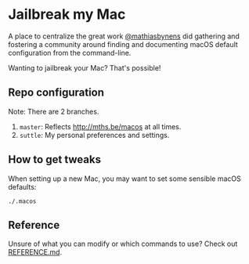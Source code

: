 # Jailbreak my Mac

A place to centralize the great work [@mathiasbynens](http://mths.be/macos) did gathering and fostering a community around finding and documenting macOS default configuration from the command-line.

Wanting to jailbreak your Mac? That's possible!


## Repo configuration
Note: There are 2 branches.

1. `master`: Reflects http://mths.be/macos at all times. 
2. `suttle`: My personal preferences and settings.


## How to get tweaks

When setting up a new Mac, you may want to set some sensible macOS defaults:

`./.macos`

## Reference
Unsure of what you can modify or which commands to use?
Check out [REFERENCE.md](REFERENCE.md).
